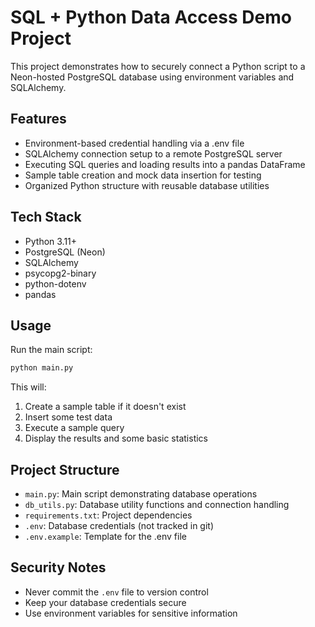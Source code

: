 # SQL + Python Data Access Demo Project

This project demonstrates how to securely connect a Python script to a Neon-hosted PostgreSQL database using environment variables and SQLAlchemy.

## Features

-  Environment-based credential handling via a .env file
-  SQLAlchemy connection setup to a remote PostgreSQL server
-  Executing SQL queries and loading results into a pandas DataFrame
-  Sample table creation and mock data insertion for testing
-  Organized Python structure with reusable database utilities

## Tech Stack

- Python 3.11+
- PostgreSQL (Neon)
- SQLAlchemy
- psycopg2-binary
- python-dotenv
- pandas

## Usage

Run the main script:
```bash
python main.py
```

This will:
1. Create a sample table if it doesn't exist
2. Insert some test data
3. Execute a sample query
4. Display the results and some basic statistics

## Project Structure

- `main.py`: Main script demonstrating database operations
- `db_utils.py`: Database utility functions and connection handling
- `requirements.txt`: Project dependencies
- `.env`: Database credentials (not tracked in git)
- `.env.example`: Template for the .env file

## Security Notes

- Never commit the `.env` file to version control
- Keep your database credentials secure
- Use environment variables for sensitive information 